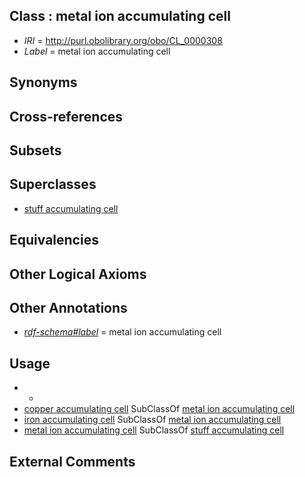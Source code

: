 
## Class : metal ion accumulating cell

 * *IRI* = http://purl.obolibrary.org/obo/CL_0000308
 * *Label* = metal ion accumulating cell

## Synonyms


## Cross-references


## Subsets


## Superclasses

 * [stuff accumulating cell](../../CL/25/CL_0000325.md)

## Equivalencies


## Other Logical Axioms


## Other Annotations

 * *[rdf-schema#label](../../el/rdf-schema#label.md)* = metal ion accumulating cell

## Usage

 * -
 * [copper accumulating cell](../../CL/09/CL_0000309.md) SubClassOf [metal ion accumulating cell](../../CL/08/CL_0000308.md)
 * [iron accumulating cell](../../CL/10/CL_0000310.md) SubClassOf [metal ion accumulating cell](../../CL/08/CL_0000308.md)
 * [metal ion accumulating cell](../../CL/08/CL_0000308.md) SubClassOf [stuff accumulating cell](../../CL/25/CL_0000325.md)

## External Comments

